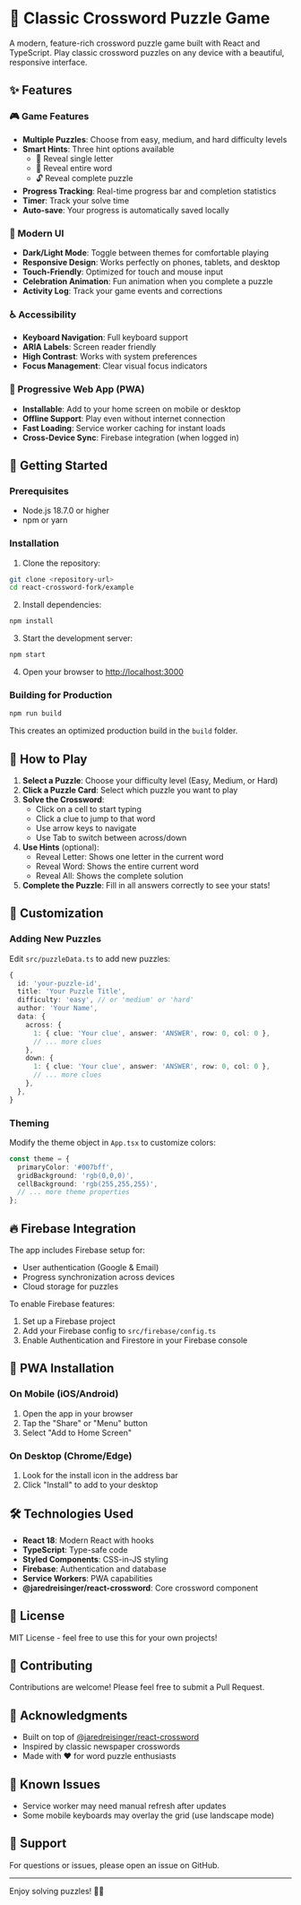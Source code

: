 # 🎯 Classic Crossword Puzzle Game

A modern, feature-rich crossword puzzle game built with React and TypeScript. Play classic crossword puzzles on any device with a beautiful, responsive interface.

## ✨ Features

### 🎮 Game Features

- **Multiple Puzzles**: Choose from easy, medium, and hard difficulty levels
- **Smart Hints**: Three hint options available
  - 📝 Reveal single letter
  - 📖 Reveal entire word
  - 🔓 Reveal complete puzzle
- **Progress Tracking**: Real-time progress bar and completion statistics
- **Timer**: Track your solve time
- **Auto-save**: Your progress is automatically saved locally

### 🎨 Modern UI

- **Dark/Light Mode**: Toggle between themes for comfortable playing
- **Responsive Design**: Works perfectly on phones, tablets, and desktop
- **Touch-Friendly**: Optimized for touch and mouse input
- **Celebration Animation**: Fun animation when you complete a puzzle
- **Activity Log**: Track your game events and corrections

### ♿ Accessibility

- **Keyboard Navigation**: Full keyboard support
- **ARIA Labels**: Screen reader friendly
- **High Contrast**: Works with system preferences
- **Focus Management**: Clear visual focus indicators

### 🔄 Progressive Web App (PWA)

- **Installable**: Add to your home screen on mobile or desktop
- **Offline Support**: Play even without internet connection
- **Fast Loading**: Service worker caching for instant loads
- **Cross-Device Sync**: Firebase integration (when logged in)

## 🚀 Getting Started

### Prerequisites

- Node.js 18.7.0 or higher
- npm or yarn

### Installation

1. Clone the repository:

```bash
git clone <repository-url>
cd react-crossword-fork/example
```

2. Install dependencies:

```bash
npm install
```

3. Start the development server:

```bash
npm start
```

4. Open your browser to [http://localhost:3000](http://localhost:3000)

### Building for Production

```bash
npm run build
```

This creates an optimized production build in the `build` folder.

## 🎯 How to Play

1. **Select a Puzzle**: Choose your difficulty level (Easy, Medium, or Hard)
2. **Click a Puzzle Card**: Select which puzzle you want to play
3. **Solve the Crossword**:
   - Click on a cell to start typing
   - Click a clue to jump to that word
   - Use arrow keys to navigate
   - Use Tab to switch between across/down
4. **Use Hints** (optional):
   - Reveal Letter: Shows one letter in the current word
   - Reveal Word: Shows the entire current word
   - Reveal All: Shows the complete solution
5. **Complete the Puzzle**: Fill in all answers correctly to see your stats!

## 🎨 Customization

### Adding New Puzzles

Edit `src/puzzleData.ts` to add new puzzles:

```typescript
{
  id: 'your-puzzle-id',
  title: 'Your Puzzle Title',
  difficulty: 'easy', // or 'medium' or 'hard'
  author: 'Your Name',
  data: {
    across: {
      1: { clue: 'Your clue', answer: 'ANSWER', row: 0, col: 0 },
      // ... more clues
    },
    down: {
      1: { clue: 'Your clue', answer: 'ANSWER', row: 0, col: 0 },
      // ... more clues
    },
  },
}
```

### Theming

Modify the theme object in `App.tsx` to customize colors:

```typescript
const theme = {
  primaryColor: '#007bff',
  gridBackground: 'rgb(0,0,0)',
  cellBackground: 'rgb(255,255,255)',
  // ... more theme properties
};
```

## 🔥 Firebase Integration

The app includes Firebase setup for:

- User authentication (Google & Email)
- Progress synchronization across devices
- Cloud storage for puzzles

To enable Firebase features:

1. Set up a Firebase project
2. Add your Firebase config to `src/firebase/config.ts`
3. Enable Authentication and Firestore in your Firebase console

## 📱 PWA Installation

### On Mobile (iOS/Android)

1. Open the app in your browser
2. Tap the "Share" or "Menu" button
3. Select "Add to Home Screen"

### On Desktop (Chrome/Edge)

1. Look for the install icon in the address bar
2. Click "Install" to add to your desktop

## 🛠️ Technologies Used

- **React 18**: Modern React with hooks
- **TypeScript**: Type-safe code
- **Styled Components**: CSS-in-JS styling
- **Firebase**: Authentication and database
- **Service Workers**: PWA capabilities
- **@jaredreisinger/react-crossword**: Core crossword component

## 📝 License

MIT License - feel free to use this for your own projects!

## 🤝 Contributing

Contributions are welcome! Please feel free to submit a Pull Request.

## 🙏 Acknowledgments

- Built on top of [@jaredreisinger/react-crossword](https://github.com/JaredReisinger/react-crossword)
- Inspired by classic newspaper crosswords
- Made with ❤️ for word puzzle enthusiasts

## 🐛 Known Issues

- Service worker may need manual refresh after updates
- Some mobile keyboards may overlay the grid (use landscape mode)

## 📧 Support

For questions or issues, please open an issue on GitHub.

---

Enjoy solving puzzles! 🎯✨
